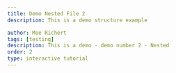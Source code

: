 ```yaml
---
title: Demo Nested File 2
description: This is a demo structure example

author: Moe Richert
tags: [testing]
description: This is a demo - demo number 2 - Nested
order: 2
type: interactive tutorial
---
```


